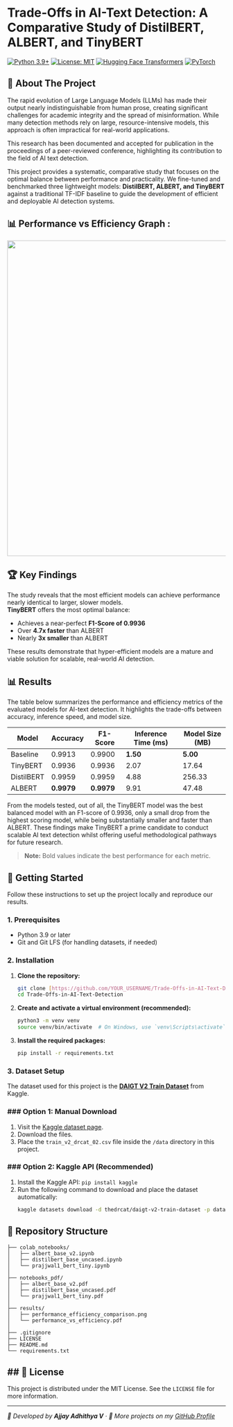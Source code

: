 # Trade-Offs in AI-Text Detection: A Comparative Study of DistilBERT, ALBERT, and TinyBERT

[![Python 3.9+](https://img.shields.io/badge/Python-3.9+-blue.svg)](https://www.python.org/downloads/)
[![License: MIT](https://img.shields.io/badge/License-MIT-yellow.svg)](https://opensource.org/licenses/MIT)
[![Hugging Face Transformers](https://img.shields.io/badge/%F0%9F%A4%97%20Hugging%20Face-Transformers-orange)](https://huggingface.co/transformers)
[![PyTorch](https://img.shields.io/badge/PyTorch-%23EE4C2C.svg?&logo=PyTorch&logoColor=white)](https://pytorch.org/)


## 📖 About The Project

The rapid evolution of Large Language Models (LLMs) has made their output nearly indistinguishable from human prose, creating significant challenges for academic integrity and the spread of misinformation. While many detection methods rely on large, resource-intensive models, this approach is often impractical for real-world applications.

This research has been documented and accepted for publication in the proceedings of a peer-reviewed conference, highlighting its contribution to the field of AI text detection.

This project provides a systematic, comparative study that focuses on the optimal balance between performance and practicality. We fine-tuned and benchmarked three lightweight models: **DistilBERT, ALBERT, and TinyBERT** against a traditional TF-IDF baseline to guide the development of efficient and deployable AI detection systems.

## 📊 Performance vs Efficiency Graph :

<p align="center">
<img width="1278" height="726" alt="Screenshot 2025-09-27 at 4 23 56 PM" src="https://github.com/user-attachments/assets/e105c72d-2f8f-4a6e-891c-b38eedf46772" />
</p>  

## 🏆 Key Findings

The study reveals that the most efficient models can achieve performance nearly identical to larger, slower models.  
**TinyBERT** offers the most optimal balance:  
- Achieves a near-perfect **F1-Score of 0.9936**  
- Over **4.7x faster** than ALBERT  
- Nearly **3x smaller** than ALBERT  

These results demonstrate that hyper-efficient models are a mature and viable solution for scalable, real-world AI detection.

## 📊 Results

The table below summarizes the performance and efficiency metrics of the evaluated models for AI-text detection. It highlights the trade-offs between accuracy, inference speed, and model size.

<div style="text-align: center;">

| Model      | Accuracy | F1-Score | Inference Time (ms) | Model Size (MB) |
|------------|----------|----------|-------------------|----------------|
| Baseline   | 0.9913   | 0.9900   | **1.50**          | **5.00**       |
| TinyBERT   | 0.9936   | 0.9936   | 2.07              | 17.64          |
| DistilBERT | 0.9959   | 0.9959   | 4.88              | 256.33         |
| ALBERT     | **0.9979** | **0.9979** | 9.91              | 47.48          |

</div>

From the models tested, out of all, the TinyBERT model was the best balanced model with an F1-score of 0.9936, only a small drop from the highest scoring model, while being substantially smaller and faster than ALBERT. These findings make TinyBERT a prime candidate to conduct scalable AI text detection whilst offering useful methodological pathways for future research.

> **Note:** Bold values indicate the best performance for each metric.
> 

## 🚀 Getting Started

Follow these instructions to set up the project locally and reproduce our results.

### 1. Prerequisites

* Python 3.9 or later
* Git and Git LFS (for handling datasets, if needed)

### 2. Installation

1.  **Clone the repository:**
    ```sh
    git clone [https://github.com/YOUR_USERNAME/Trade-Offs-in-AI-Text-Detection.git](https://github.com/YOUR_USERNAME/Trade-Offs-in-AI-Text-Detection.git)
    cd Trade-Offs-in-AI-Text-Detection
    ```
2.  **Create and activate a virtual environment (recommended):**
    ```sh
    python3 -m venv venv
    source venv/bin/activate  # On Windows, use `venv\Scripts\activate`
    ```
3.  **Install the required packages:**
    ```sh
    pip install -r requirements.txt
    ```

### 3. Dataset Setup

The dataset used for this project is the **[DAIGT V2 Train Dataset](https://www.kaggle.com/datasets/thedrcat/daigt-v2-train-dataset)** from Kaggle.

### ### Option 1: Manual Download
1.  Visit the [Kaggle dataset page](https://www.kaggle.com/datasets/thedrcat/daigt-v2-train-dataset).
2.  Download the files.
3.  Place the `train_v2_drcat_02.csv` file inside the `/data` directory in this project.

### ### Option 2: Kaggle API (Recommended)
1.  Install the Kaggle API: `pip install kaggle`
2.  Run the following command to download and place the dataset automatically:
    ```sh
    kaggle datasets download -d thedrcat/daigt-v2-train-dataset -p data/ --unzip
    ```


## 📂 Repository Structure

```
├── colab_notebooks/
│   ├── albert_base_v2.ipynb
│   ├── distilbert_base_uncased.ipynb
│   └── prajjwal1_bert_tiny.ipynb
│
├── notebooks_pdf/
│   ├── albert_base_v2.pdf
│   ├── distilbert_base_uncased.pdf
│   └── prajjwal1_bert_tiny.pdf
│
├── results/
│   ├── performance_efficiency_comparison.png
│   └── performance_vs_efficiency.pdf
│
├── .gitignore
├── LICENSE
├── README.md
└── requirements.txt
```


## ## 📜 License

This project is distributed under the MIT License. See the `LICENSE` file for more information.

----
<i>📌 Developed by <b>Ajjay Adhithya V</b> · 🔗 More projects on my <a href="https://github.com/ajjay0604/">GitHub Profile</a></i>
